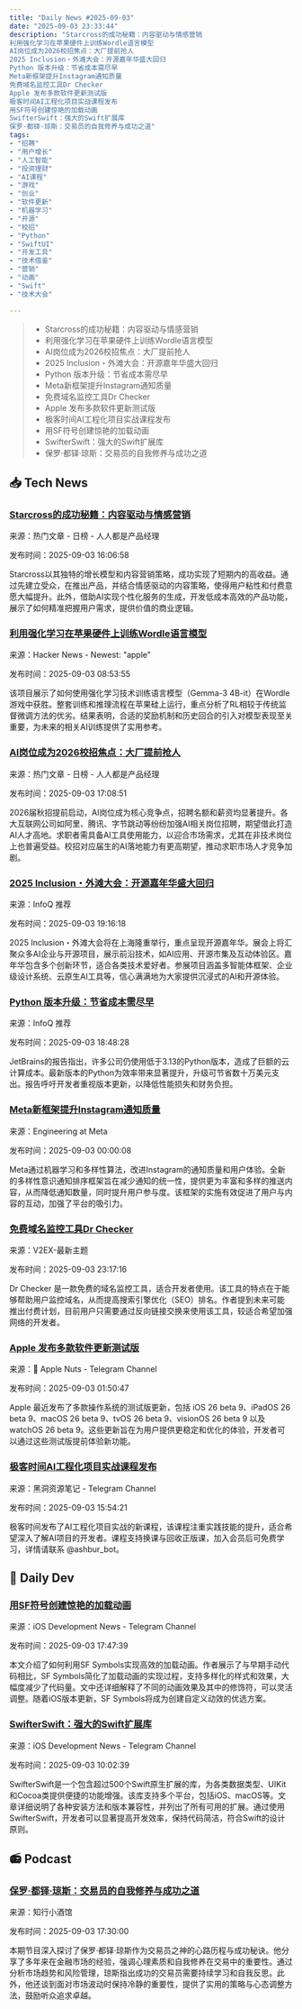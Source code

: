 ```yaml
---
title: "Daily News #2025-09-03"
date: "2025-09-03 23:33:44"
description: "Starcross的成功秘籍：内容驱动与情感营销
利用强化学习在苹果硬件上训练Wordle语言模型
AI岗位成为2026校招焦点：大厂提前抢人
2025 Inclusion・外滩大会：开源嘉年华盛大回归
Python 版本升级：节省成本需尽早
Meta新框架提升Instagram通知质量
免费域名监控工具Dr Checker
Apple 发布多款软件更新测试版
极客时间AI工程化项目实战课程发布
用SF符号创建惊艳的加载动画
SwifterSwift：强大的Swift扩展库
保罗·都铎·琼斯：交易员的自我修养与成功之道"
tags: 
- "招聘"
- "用户增长"
- "人工智能"
- "投资理财"
- "AI课程"
- "游戏"
- "创业"
- "软件更新"
- "机器学习"
- "开源"
- "校招"
- "Python"
- "SwiftUI"
- "开发工具"
- "技术借鉴"
- "营销"
- "动画"
- "Swift"
- "技术大会"

---
```


> - Starcross的成功秘籍：内容驱动与情感营销
> - 利用强化学习在苹果硬件上训练Wordle语言模型
> - AI岗位成为2026校招焦点：大厂提前抢人
> - 2025 Inclusion・外滩大会：开源嘉年华盛大回归
> - Python 版本升级：节省成本需尽早
> - Meta新框架提升Instagram通知质量
> - 免费域名监控工具Dr Checker
> - Apple 发布多款软件更新测试版
> - 极客时间AI工程化项目实战课程发布
> - 用SF符号创建惊艳的加载动画
> - SwifterSwift：强大的Swift扩展库
> - 保罗·都铎·琼斯：交易员的自我修养与成功之道

## 📥 Tech News

### [Starcross的成功秘籍：内容驱动与情感营销](https://www.woshipm.com/operate/6264353.html)

来源：热门文章 - 日榜 - 人人都是产品经理

发布时间：2025-09-03 16:06:58

Starcross以其独特的增长模型和内容营销策略，成功实现了短期内的高收益。通过先建立受众，在推出产品，并结合情感驱动的内容策略，使得用户粘性和付费意愿大幅提升。此外，借助AI实现个性化服务的生成，开发低成本高效的产品功能，展示了如何精准把握用户需求，提供价值的商业逻辑。

### [利用强化学习在苹果硬件上训练Wordle语言模型](https://charbull.github.io/wordle-lora-rl/)

来源：Hacker News - Newest: "apple"

发布时间：2025-09-03 08:53:55

该项目展示了如何使用强化学习技术训练语言模型（Gemma-3 4B-it）在Wordle游戏中获胜。整套训练和推理流程在苹果硅上运行，重点分析了RL相较于传统监督微调方法的优劣。结果表明，合适的奖励机制和历史回合的引入对模型表现至关重要，为未来的相关AI训练提供了实用参考。

### [AI岗位成为2026校招焦点：大厂提前抢人](https://www.woshipm.com/it/6264367.html)

来源：热门文章 - 日榜 - 人人都是产品经理

发布时间：2025-09-03 17:08:51

2026届秋招提前启动，AI岗位成为核心竞争点，招聘名额和薪资均显著提升。各大互联网公司如阿里、腾讯、字节跳动等纷纷加强AI相关岗位招聘，期望借此打造AI人才高地。求职者需具备AI工具使用能力，以迎合市场需求，尤其在非技术岗位上也普遍受益。校招对应届生的AI落地能力有更高期望，推动求职市场人才竞争加剧。

### [2025 Inclusion・外滩大会：开源嘉年华盛大回归](https://www.infoq.cn/article/md6TQB7iwDiJ7CO6Z6kb)

来源：InfoQ 推荐

发布时间：2025-09-03 19:16:18

2025 Inclusion・外滩大会将在上海隆重举行，重点呈现开源嘉年华。展会上将汇聚众多AI企业与开源项目，展示前沿技术，如AI应用、开源市集及互动体验区。嘉年华包含多个创新环节，适合各类技术爱好者。参展项目涵盖多智能体框架、企业级设计系统、云原生AI工具等，信心满满地为大家提供沉浸式的AI和开源体验。

### [Python 版本升级：节省成本需尽早](https://www.infoq.cn/article/cl38ASFbBeGb2WTT0E8a)

来源：InfoQ 推荐

发布时间：2025-09-03 18:48:28

JetBrains的报告指出，许多公司仍使用低于3.13的Python版本，造成了巨额的云计算成本。最新版本的Python为效率带来显著提升，升级可节省数十万美元支出。报告呼吁开发者重视版本更新，以降低性能损失和财务负担。

### [Meta新框架提升Instagram通知质量](https://engineering.fb.com/2025/09/02/ml-applications/a-new-ranking-framework-for-better-notification-quality-on-instagram/)

来源：Engineering at Meta

发布时间：2025-09-03 00:00:08

Meta通过机器学习和多样性算法，改进Instagram的通知质量和用户体验。全新的多样性意识通知排序框架旨在减少通知的统一性，提供更为丰富和多样的推送内容，从而降低通知数量，同时提升用户参与度。该框架的实施有效促进了用户与内容的互动，加强了平台的吸引力。

### [免费域名监控工具Dr Checker](https://www.v2ex.com/t/1156941)

来源：V2EX-最新主题

发布时间：2025-09-03 23:17:16

Dr Checker 是一款免费的域名监控工具，适合开发者使用。该工具的特点在于能够帮助用户监控域名，从而提高搜索引擎优化（SEO）排名。作者提到未来可能推出付费计划，目前用户只需要通过反向链接交换来使用该工具，较适合希望加强网络的开发者。

### [Apple 发布多款软件更新测试版](https://t.me/AppleNuts/2305)

来源： Apple Nuts - Telegram Channel

发布时间：2025-09-03 01:50:47

Apple 最近发布了多款操作系统的测试版更新，包括 iOS 26 beta 9、iPadOS 26 beta 9、macOS 26 beta 9、tvOS 26 beta 9、visionOS 26 beta 9 以及 watchOS 26 beta 9。这些更新旨在为用户提供更稳定和优化的体验，开发者可以通过这些测试版提前体验新功能。

### [极客时间AI工程化项目实战课程发布](https://t.me/piracy6/32325)

来源：黑洞资源笔记 - Telegram Channel

发布时间：2025-09-03 15:54:21

极客时间发布了AI工程化项目实战的新课程，该课程注重实践技能的提升，适合希望深入了解AI项目的开发者。课程支持换课与回收正版课，加入会员后可免费学习，详情请联系 @ashbur_bot。

## 💾 Daily Dev

### [用SF符号创建惊艳的加载动画](https://danielsaidi.com/blog/2025/07/24/creating-amazing-loading-animations-with-sf-symbols)

来源：iOS Development News - Telegram Channel

发布时间：2025-09-03 17:47:39

本文介绍了如何利用SF Symbols实现高效的加载动画。作者展示了与早期手动代码相比，SF Symbols简化了加载动画的实现过程，支持多样化的样式和效果，大幅度减少了代码量。文中还详细解释了不同的动画效果及其中的修饰符，可以灵活调整。随着iOS版本更新，SF Symbols将成为创建自定义动效的优选方案。

### [SwifterSwift：强大的Swift扩展库](https://github.com/SwifterSwift/SwifterSwift)

来源：iOS Development News - Telegram Channel

发布时间：2025-09-03 10:02:39

SwifterSwift是一个包含超过500个Swift原生扩展的库，为各类数据类型、UIKit和Cocoa类提供便捷的功能增强。该库支持多个平台，包括iOS、macOS等。文章详细说明了各种安装方法和版本兼容性，并列出了所有可用的扩展。通过使用SwifterSwift，开发者可以显著提高开发效率，保持代码简洁，符合Swift的设计原则。

## 📻 Podcast

### [保罗·都铎·琼斯：交易员的自我修养与成功之道](https://www.xiaoyuzhoufm.com/episode/68b6de8f97178f08eeeeba6c)

来源：知行小酒馆

发布时间：2025-09-03 17:30:00

本期节目深入探讨了保罗·都铎·琼斯作为交易员之神的心路历程与成功秘诀。他分享了多年来在金融市场的经验，强调心理素质和自我修养在交易中的重要性。通过分析市场趋势和风险管理，琼斯指出成功的交易员需要持续学习和自我反思。此外，他还谈到面对市场波动时保持冷静的重要性，提供了实用的策略与心态调整方法，鼓励听众追求卓越。
